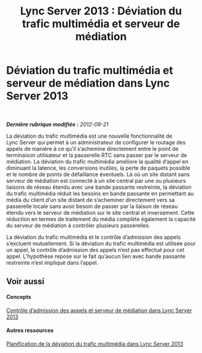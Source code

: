 ﻿---
title: 'Lync Server 2013 : Déviation du trafic multimédia et serveur de médiation'
TOCTitle: Déviation du trafic multimédia et serveur de médiation
ms:assetid: 8ed35f95-05cd-4b5d-8470-442d2323df71
ms:mtpsurl: https://technet.microsoft.com/fr-fr/library/Gg398719(v=OCS.15)
ms:contentKeyID: 49298041
ms.date: 05/20/2016
mtps_version: v=OCS.15
ms.translationtype: HT
---

# Déviation du trafic multimédia et serveur de médiation dans Lync Server 2013

 

_**Dernière rubrique modifiée :** 2012-09-21_

La déviation du trafic multimédia est une nouvelle fonctionnalité de Lync Server qui permet à un administrateur de configurer le routage des appels de manière à ce qu’il s’achemine directement entre le point de terminaison utilisateur et la passerelle RTC sans passer par le serveur de médiation. La déviation du trafic multimédia améliore la qualité d’appel en diminuant la latence, les conversions inutiles, la perte de paquets possible et le nombre de points de défaillance éventuels. Là où un site distant sans serveur de médiation est connecté à un site central par une ou plusieurs liaisons de réseau étendu avec une bande passante restreinte, la déviation du trafic multimédia réduit les besoins en bande passante en permettant au média du client d’un site distant de s’acheminer directement vers sa passerelle locale sans avoir besoin de passer par la liaison de réseau étendu vers le serveur de médiation sur le site central et inversement. Cette réduction en termes de traitement du média complète également la capacité du serveur de médiation à contrôler plusieurs passerelles.

La déviation du trafic multimédia et le contrôle d’admission des appels s’excluent mutuellement. Si la déviation du trafic multimédia est utilisée pour un appel, le contrôle d’admission des appels n’est pas effectué pour cet appel. L’hypothèse repose sur le fait qu’aucun lien avec bande passante restreinte n’est impliqué dans l’appel.

## Voir aussi

#### Concepts

[Contrôle d’admission des appels et serveur de médiation dans Lync Server 2013](lync-server-2013-call-admission-control-and-mediation-server.md)  

#### Autres ressources

[Planification de la déviation du trafic multimédia dans Lync Server 2013](lync-server-2013-planning-for-media-bypass.md)

